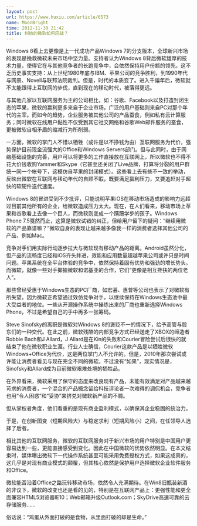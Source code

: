 ```yaml
---
layout: post
url: https://www.huxiu.com/article/6573
name: MoonBright
time: 2012-11-30 21:42
title: 纠结的微软如何应战？
---
```

Windows 8看上去更像是上一代成功产品Windows 7的分支版本，全球新兴市场的表现是挽救微软未来市场中坚力量。支持者认为Windows 8背后微软雄厚的技术力量，使得它在与其他竞争者的长跑竞争中，会依然保持用户份额的领先。这不乏历史事实支持：从上世纪1980年底与IBM、苹果公司的竞争胜利，到1990年代与网景、Novell与联邦法院裁判。但是，时代的本质变了。进入千禧年后，微软就不太能跟得上互联网的步伐，直到现在的移动时代，被落得更远。

与其他几家以互联网服务为主的公司相比，如：谷歌、Facebook以及打造封闭生态的苹果，微软的赢利更多来自于企业市场，广泛的用户基础则来自PC对那个年代的主宰。而如今的趋势，企业服务被其他公司的产品蚕食，例如私有云计算服务；同时微软在线用户黏性不仅受到其它社交网络和谷歌Web邮件服务的蚕食，更被微软自相矛盾的缩减行为所削弱。

一方面，微软的掌门人不惜以牺牲（或许是以不挣钱为由）互联网服务为代价，强势保护目前现金流强大的Office和Windows Servers部门。但与此同时，由于网络基础设施的完善，用户可以将更多的工作直接放在互联网上，所以微软也不得不花大价钱收购Yammer和Skype（它甚至还关闭了Live品牌，打算将分裂的用户群统一同一个帐号下，这模仿自苹果的封闭模式）。这些看上去有些不一致的举动，反映出微软在互联网与移动年代的自顾不睱，既要满足赢利压力，又要追赶对手超快的软硬件迭代速度。

Windows 8的冒进受到不少批评，只能说明苹果iOS在移动市场造成的影响力远超过目前其他所有的企业，给微软造成压力太大。现在，在人们看来，移动市场上苹果和谷歌看上去像一个巨人，而微软则变成一个蹒跚学步的孩子。Windows Phone 7.5戛然而止，这算是微软试错的纠正，但给用户留下的疑问：“继续用微软的产品靠谱嘛？”微软自身的表现让越来越多像我一样的消费者选择其他公司的产品，例如Mac。

竞争对手们用实际行动逐步拉大与微软现有移动产品的距离。Android虽然分化，但产品的流畅度已经和iOS齐头并进，效能和应用数量超越苹果公司或许只是时间问题。苹果系统在全平台体验的竞争中，依然保持着固有优势和强劲的增长势头。而微软，就像一些对手揶揄微软和诺基亚的合作，它们“更像是相互搀扶的两位老人”。

那些曾经受惠于Windows生态的PC厂商，如宏碁、惠普等公司也表示了对微软有所失望，因为微软正希望通过效仿竞争对手，以继续保持在Windows生态池中最大受益者的地位。一些从开源操作系统中操练出来的厂商也重新选择Windows Phone，不过是希望自己的手中再多一张筹码。

Steve Sinofsky的离职是微软对Windows 8的褒贬不一的情况下，给予高管与股东们的一种交代。在此之前，微软残酷的内部竞争方式已经送走了XBOX的缔造者Robbie Bach和J Allard，J Allard是在Kin的失败和Courier冒险尝试后很快的就结束了他在微软职业生涯。行业人士确信，Courier这款产品是以牺牲微软Windows+Office为代价，这是两位掌门人不允许的。但是，2010年那次尝试或许能让消费者看见与现在完全不同的微软。不过没有“如果”，现实情况是，Sinofsky和Allard成为目前微软艰难处境的牺牲品。

在外界看来，微软采用了保守的态度来改良现有产品，未能有效满足对产品越来越苛求的消费者，一个混合的产品概念留给科技评论者一次难得的调侃机会，竞争者也用“令人困惑”和“妥协”来挤兑对微软新产品的不屑。

但从掌权者角度，他们看重的是现有商业盈利模式，以确保其企业稳固的统治力。

于是，在创新图变（短期风险大）与稳定求利（短期风险小）之间，在任领导人选择了后者。

相比其他的互联网服务，微软的互联网服务对于新兴市场的用户特别是中国用户更容易达到一些，更能直接感受到变化。因此在中国微软的优势依然明显。在本文结束时，媒体曝出微软下一代操作系统甚至可能采用免费授权方式，如果这成真的，这几乎是对现有商业模式的颠覆，但其核心依然是保护用户选择微软企业软件服务和Office。

微软能否沿着Office之路玩转移动市场，依然令人充满期待。在Win8旧瓶装新酒的非议下，微软的改变也还是看的见的，特别是在互联网产品上：更强性能和更全面兼容HTML5浏览器IE10；Web邮箱升级Outlook.com；SkyDrive高速可靠的云存储服务……

俗话说：“鸡蛋从外面打破的是食物，从里面打破的却是生命。”

